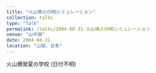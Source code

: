 ```yaml
---
title: "火山噴火のMDシミュレーション"
collection: talks
type: "Talk"
permalink: /talks/2004-08-31-火山噴火のMDシミュレーション
venue: "山中湖"
date: 2004-08-31
location: "山梨、日本"
---
```


火山爆発夏の学校 (日付不明)
